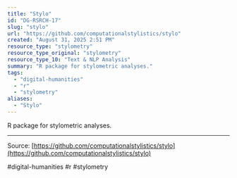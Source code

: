 ```yaml
---
title: "Stylo"
id: "DG-RSRCH-17"
slug: "stylo"
url: "https://github.com/computationalstylistics/stylo"
created: "August 31, 2025 2:51 PM"
resource_type: "stylometry"
resource_type_original: "stylometry"
resource_type_10: "Text & NLP Analysis"
summary: "R package for stylometric analyses."
tags:
  - "digital-humanities"
  - "r"
  - "stylometry"
aliases:
  - "Stylo"
---
```


R package for stylometric analyses.

---

Source: [https://github.com/computationalstylistics/stylo](https://github.com/computationalstylistics/stylo)

#digital-humanities #r #stylometry
